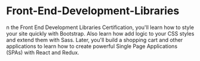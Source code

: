 # Front-End-Development-Libraries
n the Front End Development Libraries Certification, you'll learn how to style your site quickly with Bootstrap. Also learn how add logic to your CSS styles and extend them with Sass.  Later, you'll build a shopping cart and other applications to learn how to create powerful Single Page Applications (SPAs) with React and Redux.
